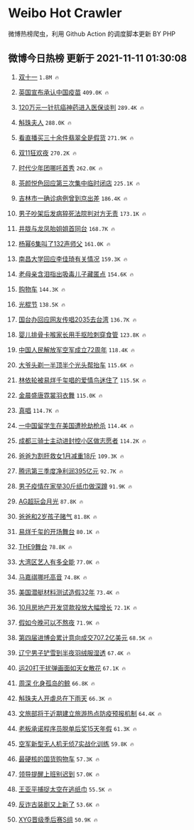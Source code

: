 # Weibo Hot Crawler 



微博热榜爬虫，利用 Github Action 的调度脚本更新 BY PHP 


## 微博今日热榜 更新于 2021-11-11 01:30:08 
1. [双十一](https://s.weibo.com/weibo?q=%E5%8F%8C%E5%8D%81%E4%B8%80&Refer=top) `1.8M 🔥` 

1. [英国宣布承认中国疫苗](https://s.weibo.com/weibo?q=%23%E8%8B%B1%E5%9B%BD%E5%AE%A3%E5%B8%83%E6%89%BF%E8%AE%A4%E4%B8%AD%E5%9B%BD%E7%96%AB%E8%8B%97%23&Refer=top) `409.0K 🔥` 

1. [120万元一针抗癌神药进入医保谈判](https://s.weibo.com/weibo?q=%23120%E4%B8%87%E5%85%83%E4%B8%80%E9%92%88%E6%8A%97%E7%99%8C%E7%A5%9E%E8%8D%AF%E8%BF%9B%E5%85%A5%E5%8C%BB%E4%BF%9D%E8%B0%88%E5%88%A4%23&Refer=top) `289.4K 🔥` 

1. [斛珠夫人](https://s.weibo.com/weibo?q=%E6%96%9B%E7%8F%A0%E5%A4%AB%E4%BA%BA&Refer=top) `288.0K 🔥` 

1. [看直播买三十余件翡翠全是假货](https://s.weibo.com/weibo?q=%23%E7%9C%8B%E7%9B%B4%E6%92%AD%E4%B9%B0%E4%B8%89%E5%8D%81%E4%BD%99%E4%BB%B6%E7%BF%A1%E7%BF%A0%E5%85%A8%E6%98%AF%E5%81%87%E8%B4%A7%23&Refer=top) `271.9K 🔥` 

1. [双11狂欢夜](https://s.weibo.com/weibo?q=%E5%8F%8C11%E7%8B%82%E6%AC%A2%E5%A4%9C&Refer=top) `270.2K 🔥` 

1. [时代少年团哪吒首秀](https://s.weibo.com/weibo?q=%23%E6%97%B6%E4%BB%A3%E5%B0%91%E5%B9%B4%E5%9B%A2%E5%93%AA%E5%90%92%E9%A6%96%E7%A7%80%23&Refer=top) `262.0K 🔥` 

1. [茶颜悦色回应第三次集中临时闭店](https://s.weibo.com/weibo?q=%23%E8%8C%B6%E9%A2%9C%E6%82%A6%E8%89%B2%E5%9B%9E%E5%BA%94%E7%AC%AC%E4%B8%89%E6%AC%A1%E9%9B%86%E4%B8%AD%E4%B8%B4%E6%97%B6%E9%97%AD%E5%BA%97%23&Refer=top) `225.1K 🔥` 

1. [吉林市一确诊病例曾到京出差](https://s.weibo.com/weibo?q=%23%E5%90%89%E6%9E%97%E5%B8%82%E4%B8%80%E7%A1%AE%E8%AF%8A%E7%97%85%E4%BE%8B%E6%9B%BE%E5%88%B0%E4%BA%AC%E5%87%BA%E5%B7%AE%23&Refer=top) `186.4K 🔥` 

1. [男子吵架后发病猝死法院判对方无责](https://s.weibo.com/weibo?q=%23%E7%94%B7%E5%AD%90%E5%90%B5%E6%9E%B6%E5%90%8E%E5%8F%91%E7%97%85%E7%8C%9D%E6%AD%BB%E6%B3%95%E9%99%A2%E5%88%A4%E5%AF%B9%E6%96%B9%E6%97%A0%E8%B4%A3%23&Refer=top) `173.1K 🔥` 

1. [井胧与龙凤胎姐姐首同台](https://s.weibo.com/weibo?q=%23%E4%BA%95%E8%83%A7%E4%B8%8E%E9%BE%99%E5%87%A4%E8%83%8E%E5%A7%90%E5%A7%90%E9%A6%96%E5%90%8C%E5%8F%B0%23&Refer=top) `168.7K 🔥` 

1. [杨幂6集叫了132声师父](https://s.weibo.com/weibo?q=%23%E6%9D%A8%E5%B9%826%E9%9B%86%E5%8F%AB%E4%BA%86132%E5%A3%B0%E5%B8%88%E7%88%B6%23&Refer=top) `161.0K 🔥` 

1. [南昌大学回应李佳琦有关情况](https://s.weibo.com/weibo?q=%23%E5%8D%97%E6%98%8C%E5%A4%A7%E5%AD%A6%E5%9B%9E%E5%BA%94%E6%9D%8E%E4%BD%B3%E7%90%A6%E6%9C%89%E5%85%B3%E6%83%85%E5%86%B5%23&Refer=top) `159.3K 🔥` 

1. [老母亲含泪指出吸毒儿子藏匿点](https://s.weibo.com/weibo?q=%23%E8%80%81%E6%AF%8D%E4%BA%B2%E5%90%AB%E6%B3%AA%E6%8C%87%E5%87%BA%E5%90%B8%E6%AF%92%E5%84%BF%E5%AD%90%E8%97%8F%E5%8C%BF%E7%82%B9%23&Refer=top) `154.6K 🔥` 

1. [购物车](https://s.weibo.com/weibo?q=%E8%B4%AD%E7%89%A9%E8%BD%A6&Refer=top) `144.3K 🔥` 

1. [光棍节](https://s.weibo.com/weibo?q=%E5%85%89%E6%A3%8D%E8%8A%82&Refer=top) `138.5K 🔥` 

1. [国台办回应网友传唱2035去台湾](https://s.weibo.com/weibo?q=%23%E5%9B%BD%E5%8F%B0%E5%8A%9E%E5%9B%9E%E5%BA%94%E7%BD%91%E5%8F%8B%E4%BC%A0%E5%94%B12035%E5%8E%BB%E5%8F%B0%E6%B9%BE%23&Refer=top) `136.7K 🔥` 

1. [婴儿排骨卡喉家长用手抠险刺穿食管](https://s.weibo.com/weibo?q=%23%E5%A9%B4%E5%84%BF%E6%8E%92%E9%AA%A8%E5%8D%A1%E5%96%89%E5%AE%B6%E9%95%BF%E7%94%A8%E6%89%8B%E6%8A%A0%E9%99%A9%E5%88%BA%E7%A9%BF%E9%A3%9F%E7%AE%A1%23&Refer=top) `123.8K 🔥` 

1. [中国人民解放军空军成立72周年](https://s.weibo.com/weibo?q=%23%E4%B8%AD%E5%9B%BD%E4%BA%BA%E6%B0%91%E8%A7%A3%E6%94%BE%E5%86%9B%E7%A9%BA%E5%86%9B%E6%88%90%E7%AB%8B72%E5%91%A8%E5%B9%B4%23&Refer=top) `118.4K 🔥` 

1. [大爷头剃一半顶半个光头帮抬车](https://s.weibo.com/weibo?q=%23%E5%A4%A7%E7%88%B7%E5%A4%B4%E5%89%83%E4%B8%80%E5%8D%8A%E9%A1%B6%E5%8D%8A%E4%B8%AA%E5%85%89%E5%A4%B4%E5%B8%AE%E6%8A%AC%E8%BD%A6%23&Refer=top) `115.6K 🔥` 

1. [林依轮被易烊千玺唱的爱情鸟迷住了](https://s.weibo.com/weibo?q=%23%E6%9E%97%E4%BE%9D%E8%BD%AE%E8%A2%AB%E6%98%93%E7%83%8A%E5%8D%83%E7%8E%BA%E5%94%B1%E7%9A%84%E7%88%B1%E6%83%85%E9%B8%9F%E8%BF%B7%E4%BD%8F%E4%BA%86%23&Refer=top) `115.5K 🔥` 

1. [金晨盛唐霓裳羽衣舞](https://s.weibo.com/weibo?q=%23%E9%87%91%E6%99%A8%E7%9B%9B%E5%94%90%E9%9C%93%E8%A3%B3%E7%BE%BD%E8%A1%A3%E8%88%9E%23&Refer=top) `115.0K 🔥` 

1. [真唱](https://s.weibo.com/weibo?q=%23%E7%9C%9F%E5%94%B1%23&Refer=top) `114.7K 🔥` 

1. [一中国留学生在美国遭抢劫枪杀](https://s.weibo.com/weibo?q=%23%E4%B8%80%E4%B8%AD%E5%9B%BD%E7%95%99%E5%AD%A6%E7%94%9F%E5%9C%A8%E7%BE%8E%E5%9B%BD%E9%81%AD%E6%8A%A2%E5%8A%AB%E6%9E%AA%E6%9D%80%23&Refer=top) `114.4K 🔥` 

1. [成都三骑士主动进封控小区做志愿者](https://s.weibo.com/weibo?q=%23%E6%88%90%E9%83%BD%E4%B8%89%E9%AA%91%E5%A3%AB%E4%B8%BB%E5%8A%A8%E8%BF%9B%E5%B0%81%E6%8E%A7%E5%B0%8F%E5%8C%BA%E5%81%9A%E5%BF%97%E6%84%BF%E8%80%85%23&Refer=top) `114.2K 🔥` 

1. [爸爸为割肝救女1月减重18斤](https://s.weibo.com/weibo?q=%23%E7%88%B8%E7%88%B8%E4%B8%BA%E5%89%B2%E8%82%9D%E6%95%91%E5%A5%B31%E6%9C%88%E5%87%8F%E9%87%8D18%E6%96%A4%23&Refer=top) `109.3K 🔥` 

1. [腾讯第三季度净利润395亿元](https://s.weibo.com/weibo?q=%23%E8%85%BE%E8%AE%AF%E7%AC%AC%E4%B8%89%E5%AD%A3%E5%BA%A6%E5%87%80%E5%88%A9%E6%B6%A6395%E4%BA%BF%E5%85%83%23&Refer=top) `92.7K 🔥` 

1. [男子疫情在家举30斤纸巾做深蹲](https://s.weibo.com/weibo?q=%23%E7%94%B7%E5%AD%90%E7%96%AB%E6%83%85%E5%9C%A8%E5%AE%B6%E4%B8%BE30%E6%96%A4%E7%BA%B8%E5%B7%BE%E5%81%9A%E6%B7%B1%E8%B9%B2%23&Refer=top) `91.9K 🔥` 

1. [AG超玩会月光](https://s.weibo.com/weibo?q=%23AG%E8%B6%85%E7%8E%A9%E4%BC%9A%E6%9C%88%E5%85%89%23&Refer=top) `87.8K 🔥` 

1. [爸爸和2岁孩子赌气](https://s.weibo.com/weibo?q=%23%E7%88%B8%E7%88%B8%E5%92%8C2%E5%B2%81%E5%AD%A9%E5%AD%90%E8%B5%8C%E6%B0%94%23&Refer=top) `81.8K 🔥` 

1. [易烊千玺的开场舞台](https://s.weibo.com/weibo?q=%23%E6%98%93%E7%83%8A%E5%8D%83%E7%8E%BA%E7%9A%84%E5%BC%80%E5%9C%BA%E8%88%9E%E5%8F%B0%23&Refer=top) `80.1K 🔥` 

1. [THE9舞台](https://s.weibo.com/weibo?q=%23THE9%E8%88%9E%E5%8F%B0%23&Refer=top) `78.8K 🔥` 

1. [大湾区艺人有多全能](https://s.weibo.com/weibo?q=%23%E5%A4%A7%E6%B9%BE%E5%8C%BA%E8%89%BA%E4%BA%BA%E6%9C%89%E5%A4%9A%E5%85%A8%E8%83%BD%23&Refer=top) `77.0K 🔥` 

1. [马嘉祺哪吒高音](https://s.weibo.com/weibo?q=%23%E9%A9%AC%E5%98%89%E7%A5%BA%E5%93%AA%E5%90%92%E9%AB%98%E9%9F%B3%23&Refer=top) `74.8K 🔥` 

1. [美国潜艇材料测试造假32年](https://s.weibo.com/weibo?q=%23%E7%BE%8E%E5%9B%BD%E6%BD%9C%E8%89%87%E6%9D%90%E6%96%99%E6%B5%8B%E8%AF%95%E9%80%A0%E5%81%8732%E5%B9%B4%23&Refer=top) `73.4K 🔥` 

1. [10月房地产开发贷款投放大幅增长](https://s.weibo.com/weibo?q=%2310%E6%9C%88%E6%88%BF%E5%9C%B0%E4%BA%A7%E5%BC%80%E5%8F%91%E8%B4%B7%E6%AC%BE%E6%8A%95%E6%94%BE%E5%A4%A7%E5%B9%85%E5%A2%9E%E9%95%BF%23&Refer=top) `72.1K 🔥` 

1. [假如今晚可以不熬夜](https://s.weibo.com/weibo?q=%23%E5%81%87%E5%A6%82%E4%BB%8A%E6%99%9A%E5%8F%AF%E4%BB%A5%E4%B8%8D%E7%86%AC%E5%A4%9C%23&Refer=top) `71.9K 🔥` 

1. [第四届进博会累计意向成交707.2亿美元](https://s.weibo.com/weibo?q=%23%E7%AC%AC%E5%9B%9B%E5%B1%8A%E8%BF%9B%E5%8D%9A%E4%BC%9A%E7%B4%AF%E8%AE%A1%E6%84%8F%E5%90%91%E6%88%90%E4%BA%A4707.2%E4%BA%BF%E7%BE%8E%E5%85%83%23&Refer=top) `68.5K 🔥` 

1. [辽宁男子铲雪到半夜羽绒服湿透](https://s.weibo.com/weibo?q=%23%E8%BE%BD%E5%AE%81%E7%94%B7%E5%AD%90%E9%93%B2%E9%9B%AA%E5%88%B0%E5%8D%8A%E5%A4%9C%E7%BE%BD%E7%BB%92%E6%9C%8D%E6%B9%BF%E9%80%8F%23&Refer=top) `67.4K 🔥` 

1. [运20打干扰弹画面如天女散花](https://s.weibo.com/weibo?q=%23%E8%BF%9020%E6%89%93%E5%B9%B2%E6%89%B0%E5%BC%B9%E7%94%BB%E9%9D%A2%E5%A6%82%E5%A4%A9%E5%A5%B3%E6%95%A3%E8%8A%B1%23&Refer=top) `67.1K 🔥` 

1. [周深 化身孤岛的鲸](https://s.weibo.com/weibo?q=%E5%91%A8%E6%B7%B1%20%E5%8C%96%E8%BA%AB%E5%AD%A4%E5%B2%9B%E7%9A%84%E9%B2%B8&Refer=top) `66.8K 🔥` 

1. [斛珠夫人开虐总在下雨天](https://s.weibo.com/weibo?q=%23%E6%96%9B%E7%8F%A0%E5%A4%AB%E4%BA%BA%E5%BC%80%E8%99%90%E6%80%BB%E5%9C%A8%E4%B8%8B%E9%9B%A8%E5%A4%A9%23&Refer=top) `66.3K 🔥` 

1. [文旅部将于近期建立旅游热点防疫预报机制](https://s.weibo.com/weibo?q=%23%E6%96%87%E6%97%85%E9%83%A8%E5%B0%86%E4%BA%8E%E8%BF%91%E6%9C%9F%E5%BB%BA%E7%AB%8B%E6%97%85%E6%B8%B8%E7%83%AD%E7%82%B9%E9%98%B2%E7%96%AB%E9%A2%84%E6%8A%A5%E6%9C%BA%E5%88%B6%23&Refer=top) `64.4K 🔥` 

1. [老板承诺程序员脱单后奖15天年假](https://s.weibo.com/weibo?q=%23%E8%80%81%E6%9D%BF%E6%89%BF%E8%AF%BA%E7%A8%8B%E5%BA%8F%E5%91%98%E8%84%B1%E5%8D%95%E5%90%8E%E5%A5%9615%E5%A4%A9%E5%B9%B4%E5%81%87%23&Refer=top) `61.3K 🔥` 

1. [空军新型无人机无侦7实战化训练](https://s.weibo.com/weibo?q=%23%E7%A9%BA%E5%86%9B%E6%96%B0%E5%9E%8B%E6%97%A0%E4%BA%BA%E6%9C%BA%E6%97%A0%E4%BE%A67%E5%AE%9E%E6%88%98%E5%8C%96%E8%AE%AD%E7%BB%83%23&Refer=top) `59.8K 🔥` 

1. [最硬核的国货购物车](https://s.weibo.com/weibo?q=%23%E6%9C%80%E7%A1%AC%E6%A0%B8%E7%9A%84%E5%9B%BD%E8%B4%A7%E8%B4%AD%E7%89%A9%E8%BD%A6%23&Refer=top) `57.3K 🔥` 

1. [领导提醒上班别迟到](https://s.weibo.com/weibo?q=%23%E9%A2%86%E5%AF%BC%E6%8F%90%E9%86%92%E4%B8%8A%E7%8F%AD%E5%88%AB%E8%BF%9F%E5%88%B0%23&Refer=top) `57.0K 🔥` 

1. [王亚平捕捉太空在逃纸巾](https://s.weibo.com/weibo?q=%23%E7%8E%8B%E4%BA%9A%E5%B9%B3%E6%8D%95%E6%8D%89%E5%A4%AA%E7%A9%BA%E5%9C%A8%E9%80%83%E7%BA%B8%E5%B7%BE%23&Refer=top) `55.5K 🔥` 

1. [反诈古装剧又上新了](https://s.weibo.com/weibo?q=%23%E5%8F%8D%E8%AF%88%E5%8F%A4%E8%A3%85%E5%89%A7%E5%8F%88%E4%B8%8A%E6%96%B0%E4%BA%86%23&Refer=top) `53.6K 🔥` 

1. [XYG晋级季后赛S组](https://s.weibo.com/weibo?q=%23XYG%E6%99%8B%E7%BA%A7%E5%AD%A3%E5%90%8E%E8%B5%9BS%E7%BB%84%23&Refer=top) `50.9K 🔥` 

